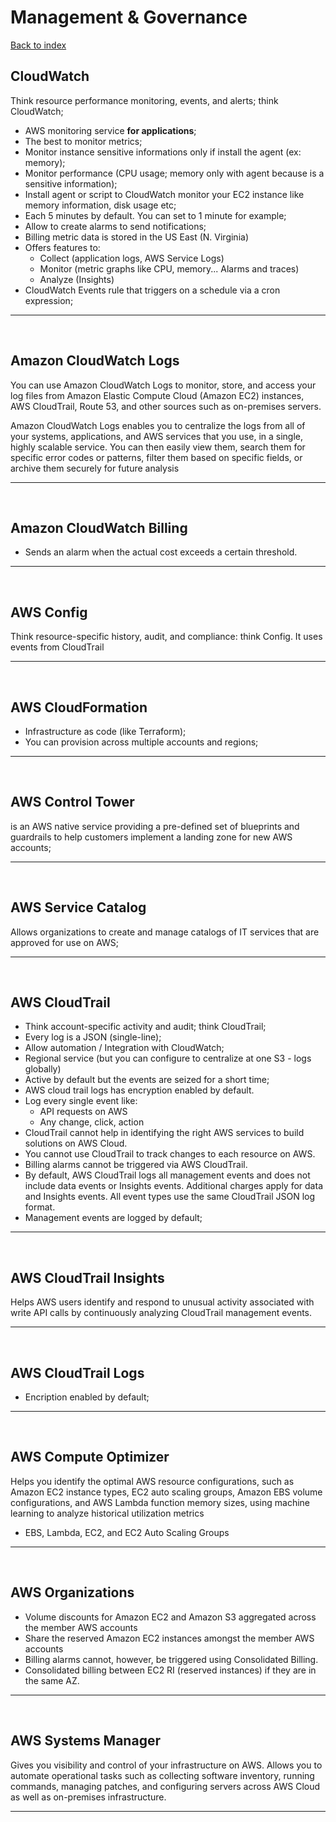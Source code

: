 # Management & Governance

[Back to index](Index.md)

## CloudWatch

Think resource performance monitoring, events, and alerts; think CloudWatch;

- AWS monitoring service **for applications**;
- The best to monitor metrics;
- Monitor instance sensitive informations only if install the agent (ex: memory);
- Monitor performance (CPU usage; memory only with agent because is a sensitive information);
- Install agent or script to CloudWatch monitor your EC2 instance like memory information, disk usage etc;
- Each 5 minutes by default. You can set to 1 minute for example;
- Allow to create alarms to send notifications;
- Billing metric data is stored in the US East (N. Virginia)
- Offers features to:
  - Collect (application logs, AWS Service Logs)
  - Monitor (metric graphs like CPU, memory... Alarms and traces)
  - Analyze (Insights)
- CloudWatch Events rule that triggers on a schedule via a cron expression;

---

</br>

## Amazon CloudWatch Logs

You can use Amazon CloudWatch Logs to monitor, store, and access your log files from Amazon Elastic Compute Cloud (Amazon EC2) instances, AWS CloudTrail, Route 53, and other sources such as on-premises servers.

Amazon CloudWatch Logs enables you to centralize the logs from all of your systems, applications, and AWS services that you use, in a single, highly scalable service. You can then easily view them, search them for specific error codes or patterns, filter them based on specific fields, or archive them securely for future analysis

---

</br>

## Amazon CloudWatch Billing

- Sends an alarm when the actual cost exceeds a certain threshold.

---

</br>

## AWS Config

Think resource-specific history, audit, and compliance: think Config. It uses events from CloudTrail

---

</br>

## AWS CloudFormation

- Infrastructure as code (like Terraform);
- You can provision across multiple accounts and regions;

---

</br>

## AWS Control Tower

is an AWS native service providing a pre-defined set of blueprints and guardrails to help customers implement a landing zone for new AWS accounts;

---

</br>

## AWS Service Catalog

Allows organizations to create and manage catalogs of IT services that are approved for use on AWS;

---

</br>

## AWS CloudTrail

- Think account-specific activity and audit; think CloudTrail;
- Every log is a JSON (single-line);
- Allow automation / Integration with CloudWatch;
- Regional service (but you can configure to centralize at one S3 - logs globally)
- Active by default but the events are seized for a short time;
- AWS cloud trail logs has encryption enabled by default.
- Log every single event like:
  - API requests on AWS
  - Any change, click, action
- CloudTrail cannot help in identifying the right AWS services to build solutions on AWS Cloud.
- You cannot use CloudTrail to track changes to each resource on AWS.
- Billing alarms cannot be triggered via AWS CloudTrail.
- By default, AWS CloudTrail logs all management events and does not include data events or Insights events. Additional charges apply for data and Insights events. All event types use the same CloudTrail JSON log format.
- Management events are logged by default;

---

</br>

## AWS CloudTrail Insights

Helps AWS users identify and respond to unusual activity associated with write API calls by continuously analyzing CloudTrail management events.

---

</br>

## AWS CloudTrail Logs

- Encription enabled by default;

---

</br>

## AWS Compute Optimizer

Helps you identify the optimal AWS resource configurations, such as Amazon EC2 instance types, EC2 auto scaling groups, Amazon EBS volume configurations, and AWS Lambda function memory sizes, using machine learning to analyze historical utilization metrics

- EBS, Lambda, EC2, and EC2 Auto Scaling Groups

---

</br>

## AWS Organizations

- Volume discounts for Amazon EC2 and Amazon S3 aggregated across the member AWS accounts
- Share the reserved Amazon EC2 instances amongst the member AWS accounts
- Billing alarms cannot, however, be triggered using Consolidated Billing.
- Consolidated billing between EC2 RI (reserved instances) if they are in the same AZ.

---

</br>

## AWS Systems Manager

Gives you visibility and control of your infrastructure on AWS. Allows you to automate operational tasks such as collecting software inventory, running commands, managing patches, and configuring servers across AWS Cloud as well as on-premises infrastructure.

---

</br>
